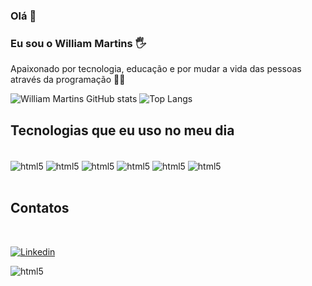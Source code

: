 ### Olá 👋

### Eu sou o William Martins 🖐️<br/>
Apaixonado por tecnologia, educação e por mudar a vida das pessoas através da programação 👨‍💻




![William Martins GitHub stats](https://github-readme-stats.vercel.app/api?username=martinswilliam&show_icons=true&theme=dracula)
![Top Langs](https://github-readme-stats.vercel.app/api/top-langs/?username=martinswilliam&layout=compact)


## Tecnologias que eu uso no meu dia
<div style="display: inline_block"><br/>
  <img align="center" alt="html5" src="https://img.shields.io/badge/HTML5-E34F26?style=for-the-badge&logo=html5&logoColor=white" />
  <img align="center" alt="html5" src="https://img.shields.io/badge/CSS3-1572B6?style=for-the-badge&logo=css3&logoColor=white" />
  <img align="center" alt="html5" src="https://img.shields.io/badge/JavaScript-F7DF1E?style=for-the-badge&logo=javascript&logoColor=black" />
  <img align="center" alt="html5" src="https://img.shields.io/badge/TypeScript-007ACC?style=for-the-badge&logo=typescript&logoColor=white" />
  <img align="center" alt="html5" src="https://img.shields.io/badge/Node.js-43853D?style=for-the-badge&logo=node.js&logoColor=white" />
  <img align="center" alt="html5" src="https://img.shields.io/badge/Angular-DD0031?style=for-the-badge&logo=angular&logoColor=white" />
</div>

<br/>

## Contatos
<div style="display: inline_block"><br/>
</div>

[![Linkedin](https://img.shields.io/badge/LinkedIn-0077B5?style=for-the-badge&logo=linkedin&logoColor=white)](https://www.linkedin.com/in/william-gomes-martins-93127426a/)

<img align="center" alt="html5" src="https://img.shields.io/badge/Gmail-D14836?style=for-the-badge&logo=gmail&logoColor=white" /> 
